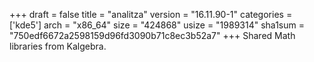 +++
draft = false
title = "analitza"
version = "16.11.90-1"
categories = ['kde5']
arch = "x86_64"
size = "424868"
usize = "1989314"
sha1sum = "750edf6672a2598159d96fd3090b71c8ec3b52a7"
+++
Shared Math libraries from Kalgebra.